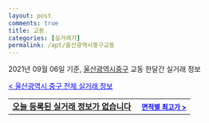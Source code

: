 ```yaml
---
layout: post
comments: true
title: 교동
categories: [실거래가]
permalink: /apt/울산광역시중구교동
---
```


2021년 09월 06일 기준, <a href="/apt/울산광역시중구">울산광역시중구</a> 교동 한달간 실거래 정보

<a style="color: blue;" href="/apt/울산광역시중구">< 울산광역시 중구 전체 실거래 정보</a>
<!---- start ---->
<table>
  <tr>
    <td colspan="4" style="font-weight: bold;"><a href="/apt/울산광역시중구교동{name_without_space}">오늘 등록된 실거래 정보가 없습니다</a> &nbsp;&nbsp;&nbsp; <a style="color: blue; font-size: smaller;" href="/apt/울산광역시중구교동{name_without_space}">면적별 최고가 ></a></td>
  </tr>
    
</table>
<!---- end ---->
    
